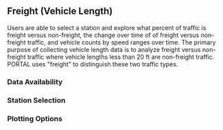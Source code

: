 ## Freight (Vehicle Length)
Users are able to select a station and explore what percent of traffic is freight versus non-freight, the change over time of of freight versus non-freight traffic, and vehicle counts by speed ranges over time. The primary purpose of collecting vehicle length data is to analyze freight versus non-freight traffic where vehicle lengths less than 20 ft are non-freight traffic. PORTAL uses "freight" to distinguish these two traffic types.

### Data Availability

### Station Selection

### Plotting Options
